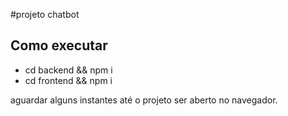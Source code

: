 #projeto chatbot

## Como executar

- cd backend && npm i
- cd frontend && npm i

aguardar alguns instantes até o projeto ser aberto no navegador.

